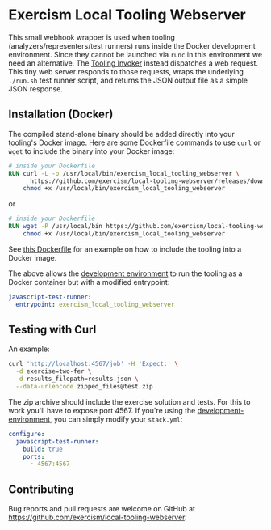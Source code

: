 # Exercism Local Tooling Webserver

This small webhook wrapper is used when tooling (analyzers/representers/test runners) runs inside the Docker development environment. Since they cannot be launched via `runc` in this environment we need an alternative. The [Tooling Invoker](https://github.com/exercism/tooling-invoker/) instead dispatches a web request. This tiny web server responds to those requests, wraps the underlying `./run.sh` test runner script, and returns the JSON output file as a simple JSON response.

## Installation (Docker)

The compiled stand-alone binary should be added directly into your tooling's Docker image. Here are some Dockerfile commands to use `curl` or `wget` to include the binary into your Docker image:

```dockerfile
# inside your Dockerfile
RUN curl -L -o /usr/local/bin/exercism_local_tooling_webserver \
      https://github.com/exercism/local-tooling-webserver/releases/download/latest/exercism_local_tooling_webserver && \
    chmod +x /usr/local/bin/exercism_local_tooling_webserver
```

or

```dockerfile
# inside your Dockerfile
RUN wget -P /usr/local/bin https://github.com/exercism/local-tooling-webserver/releases/latest/download/exercism_local_tooling_webserver && \
    chmod +x /usr/local/bin/exercism_local_tooling_webserver
```

See [this Dockerfile](https://github.com/exercism/javascript-test-runner/blob/master/Dockerfile#L33) for an example on how to include the tooling into a Docker image.

The above allows the [development environment](https://github.com/exercism/development-environment/) to run the tooling as a Docker container but with a modified entrypoint:

```yaml
javascript-test-runner:
  entrypoint: exercism_local_tooling_webserver
```

## Testing with Curl

An example:

```bash
curl 'http://localhost:4567/job' -H 'Expect:' \
  -d exercise=two-fer \
  -d results_filepath=results.json \
  --data-urlencode zipped_files@test.zip
```

The zip archive should include the exercise solution and tests. For this to work you'll have to expose port 4567. If you're using the [development-environment](https://github.com/exercism/development-environment/), you can simply modify your `stack.yml`:

```yaml
configure:
  javascript-test-runner:
    build: true
    ports:
      - 4567:4567
```

## Contributing

Bug reports and pull requests are welcome on GitHub at https://github.com/exercism/local-tooling-webserver.

